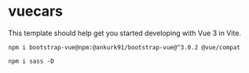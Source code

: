 # vuecars

This template should help get you started developing with Vue 3 in Vite.

```
npm i bootstrap-vue@npm:@ankurk91/bootstrap-vue@^3.0.2 @vue/compat

npm i sass -D

```
